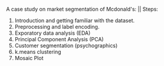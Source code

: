 A case study on market segmentation of Mcdonald's:
|| Steps:
1. Introduction and getting familiar with the dataset.
2. Preprocessing and label encoding.
3. Exporatory data analysis (EDA)
4. Principal Component Analysis (PCA)
5. Customer segmentation (psychographics)
6. k.means clustering
7. Mosaic Plot

